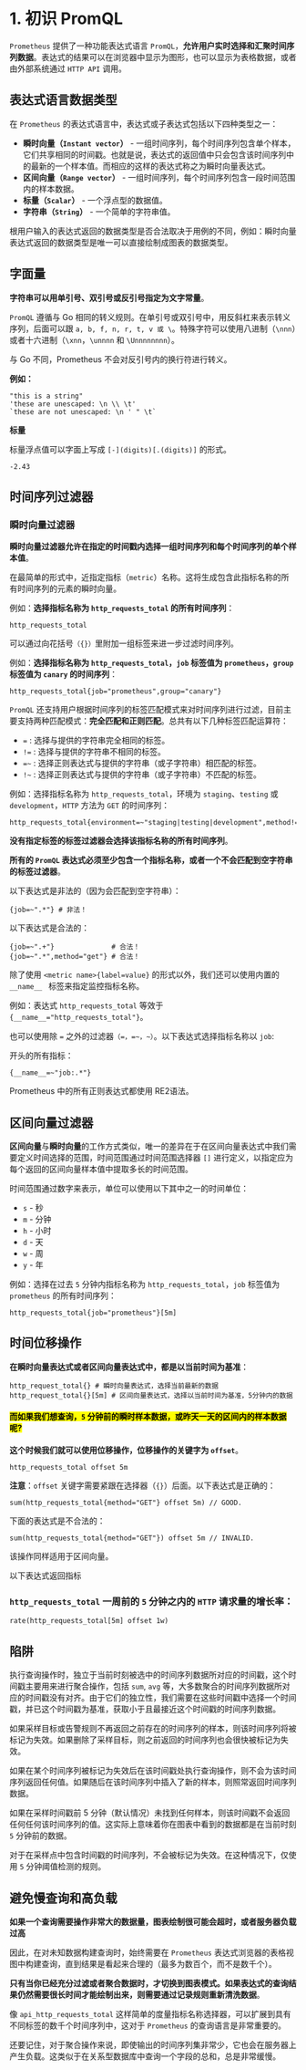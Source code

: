 # 1. 初识 PromQL

`Prometheus` 提供了一种功能表达式语言 `PromQL`，**允许用户实时选择和汇聚时间序列数据**。表达式的结果可以在浏览器中显示为图形，也可以显示为表格数据，或者由外部系统通过 `HTTP API` 调用。

## 表达式语言数据类型

在 `Prometheus` 的表达式语言中，表达式或子表达式包括以下四种类型之一：

* **瞬时向量（`Instant vector`）**  - 一组时间序列，每个时间序列包含单个样本，它们共享相同的时间戳。也就是说，表达式的返回值中只会包含该时间序列中的最新的一个样本值。而相应的这样的表达式称之为瞬时向量表达式。
* **区间向量（`Range vector`）** - 一组时间序列，每个时间序列包含一段时间范围内的样本数据。
* **标量（`Scalar`）** - 一个浮点型的数据值。
* **字符串（`String`）** - 一个简单的字符串值。


根用户输入的表达式返回的数据类型是否合法取决于用例的不同，例如：瞬时向量表达式返回的数据类型是唯一可以直接绘制成图表的数据类型。



## 字面量

**字符串可以用单引号、双引号或反引号指定为文字常量**。

`PromQL` 遵循与 Go 相同的转义规则。在单引号或双引号中，用反斜杠来表示转义序列，后面可以跟 `a, b, f, n, r, t, v 或 \`。特殊字符可以使用八进制（`\nnn`）或者十六进制（`\xnn`，`\unnnn` 和 `\Unnnnnnnn`）。

与 Go 不同，Prometheus 不会对反引号内的换行符进行转义。

**例如：**

```
"this is a string"
'these are unescaped: \n \\ \t'
`these are not unescaped: \n ' " \t`
```

**标量**

标量浮点值可以字面上写成 `[-](digits)[.(digits)]` 的形式。

```
-2.43
```

## 时间序列过滤器

### 瞬时向量过滤器

**瞬时向量过滤器允许在指定的时间戳内选择一组时间序列和每个时间序列的单个样本值**。

在最简单的形式中，近指定指标（`metric`）名称。这将生成包含此指标名称的所有时间序列的元素的瞬时向量。


例如：**选择指标名称为 `http_requests_total` 的所有时间序列**：


```
http_requests_total
```

可以通过向花括号`（{}）`里附加一组标签来进一步过滤时间序列。

例如：**选择指标名称为 `http_requests_total`，`job` 标签值为 `prometheus`，`group` 标签值为 `canary` 的时间序列**：

```
http_requests_total{job="prometheus",group="canary"}
```

`PromQL` 还支持用户根据时间序列的标签匹配模式来对时间序列进行过滤，目前主要支持两种匹配模式：**完全匹配和正则匹配**。总共有以下几种标签匹配运算符：

* `=` : 选择与提供的字符串完全相同的标签。
* `!=` : 选择与提供的字符串不相同的标签。
* `=~` : 选择正则表达式与提供的字符串（或子字符串）相匹配的标签。
* `!~` : 选择正则表达式与提供的字符串（或子字符串）不匹配的标签。


例如：选择指标名称为 `http_requests_total`，环境为 `staging`、`testing` 或 `development`，`HTTP` 方法为 `GET` 的时间序列：

```
http_requests_total{environment=~"staging|testing|development",method!="GET"}
```

**没有指定标签的标签过滤器会选择该指标名称的所有时间序列**。


**所有的 `PromQL` 表达式必须至少包含一个指标名称，或者一个不会匹配到空字符串的标签过滤器**。

以下表达式是非法的（因为会匹配到空字符串）：

```
{job=~".*"} # 非法！
```

以下表达式是合法的：

```
{job=~".+"}              # 合法！
{job=~".*",method="get"} # 合法！
```

除了使用 `<metric name>{label=value}` 的形式以外，我们还可以使用内置的 `__name__ ` 标签来指定监控指标名称。

例如：表达式 `http_requests_total` 等效于 `{__name__="http_requests_total"}`。

也可以使用除 `=` 之外的过滤器`（=，=~，~）`。以下表达式选择指标名称以 `job`: 

开头的所有指标：

```
{__name__=~"job:.*"}
```

Prometheus 中的所有正则表达式都使用 RE2语法。


## 区间向量过滤器 


**区间向量**与**瞬时向量**的工作方式类似，唯一的差异在于在区间向量表达式中我们需要定义时间选择的范围，时间范围通过时间范围选择器 `[]` 进行定义，以指定应为每个返回的区间向量样本值中提取多长的时间范围。

时间范围通过数字来表示，单位可以使用以下其中之一的时间单位：


* `s` - 秒
* `m` - 分钟
* `h` - 小时
* `d` - 天
* `w` - 周
* `y` - 年

例如：选择在过去 `5` 分钟内指标名称为 `http_requests_total`，`job` 标签值为 `prometheus` 的所有时间序列：

```
http_requests_total{job="prometheus"}[5m]
```

## 时间位移操作


**在瞬时向量表达式或者区间向量表达式中，都是以当前时间为基准**：

```
http_request_total{} # 瞬时向量表达式，选择当前最新的数据
http_request_total{}[5m] # 区间向量表达式，选择以当前时间为基准，5分钟内的数据
```

#### <mark>而如果我们想查询，`5` 分钟前的瞬时样本数据，或昨天一天的区间内的样本数据呢? </Mark>

**这个时候我们就可以使用位移操作，位移操作的关键字为 `offset`**。

```
http_requests_total offset 5m
```

**注意**：`offset` 关键字需要紧跟在选择器（`{}`）后面。以下表达式是正确的：


```
sum(http_requests_total{method="GET"} offset 5m) // GOOD.
```

下面的表达式是不合法的：

```
sum(http_requests_total{method="GET"}) offset 5m // INVALID.
```

该操作同样适用于区间向量。

以下表达式返回指标 

### `http_requests_total` 一周前的 `5` 分钟之内的 `HTTP` 请求量的增长率：

```
rate(http_requests_total[5m] offset 1w)
```

## 陷阱


执行查询操作时，独立于当前时刻被选中的时间序列数据所对应的时间戳，这个时间戳主要用来进行聚合操作，包括 `sum`, `avg` 等，大多数聚合的时间序列数据所对应的时间戳没有对齐。由于它们的独立性，我们需要在这些时间戳中选择一个时间戳，并已这个时间戳为基准，获取小于且最接近这个时间戳的时间序列数据。


如果采样目标或告警规则不再返回之前存在的时间序列的样本，则该时间序列将被标记为失效。如果删除了采样目标，则之前返回的时间序列也会很快被标记为失效。

如果在某个时间序列被标记为失效后在该时间戳处执行查询操作，则不会为该时间序列返回任何值。如果随后在该时间序列中插入了新的样本，则照常返回时间序列数据。

如果在采样时间戳前 5 分钟（默认情况）未找到任何样本，则该时间戳不会返回任何任何该时间序列的值。这实际上意味着你在图表中看到的数据都是在当前时刻 `5` 分钟前的数据。

对于在采样点中包含时间戳的时间序列，不会被标记为失效。在这种情况下，仅使用 `5` 分钟阈值检测的规则。

## 避免慢查询和高负载

**如果一个查询需要操作非常大的数据量，图表绘制很可能会超时，或者服务器负载过高**

因此，在对未知数据构建查询时，始终需要在 `Prometheus` 表达式浏览器的表格视图中构建查询，直到结果是看起来合理的（最多为数百个，而不是数千个）。

**只有当你已经充分过滤或者聚合数据时，才切换到图表模式。如果表达式的查询结果仍然需要很长时间才能绘制出来，则需要通过记录规则重新清洗数据**。


像 `api_http_requests_total` 这样简单的度量指标名称选择器，可以扩展到具有不同标签的数千个时间序列中，这对于 `Prometheus` 的查询语言是非常重要的。

还要记住，对于聚合操作来说，即使输出的时间序列集非常少，它也会在服务器上产生负载。这类似于在关系型数据库中查询一个字段的总和，总是非常缓慢。






